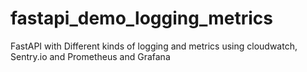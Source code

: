 # fastapi_demo_logging_metrics
FastAPI with Different kinds of logging and metrics using cloudwatch, Sentry.io and Prometheus and Grafana
